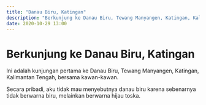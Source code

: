 ```yaml
---
title: "Danau Biru, Katingan"
description: "Berkunjung ke Danau Biru, Tewang Manyangen, Katingan, Kalimantan Tengah"
date: 2020-10-29 13:00
---
```

# Berkunjung ke Danau Biru, Katingan

Ini adalah kunjungan pertama ke Danau Biru, Tewang Manyangen, Katingan, Kalimantan Tengah, bersama kawan-kawan.

Secara pribadi, aku tidak mau menyebutnya danau biru karena sebenarnya tidak berwarna biru, melainkan berwarna hijau toska.
